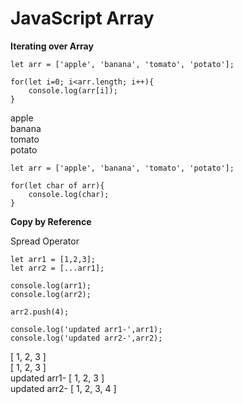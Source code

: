 # JavaScript Array

**Iterating over Array**

````
let arr = ['apple', 'banana', 'tomato', 'potato'];

for(let i=0; i<arr.length; i++){
    console.log(arr[i]);
}
````
apple <br/>
banana <br/>
tomato <br/>
potato <br/>

````
let arr = ['apple', 'banana', 'tomato', 'potato'];

for(let char of arr){
    console.log(char);
}
````

**Copy by Reference**

Spread Operator 

````
let arr1 = [1,2,3];
let arr2 = [...arr1];

console.log(arr1);
console.log(arr2);

arr2.push(4);

console.log('updated arr1-',arr1);
console.log('updated arr2-',arr2);

````

[ 1, 2, 3 ] <br/>
[ 1, 2, 3 ] <br/>
updated arr1- [ 1, 2, 3 ] <br/>
updated arr2- [ 1, 2, 3, 4 ] <br/>
